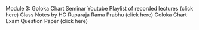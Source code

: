 Module 3: Goloka Chart Seminar
Youtube Playlist of recorded lectures (click here) 
Class Notes by HG Ruparaja Rama Prabhu (click here)
Goloka Chart Exam Question Paper (click here)
